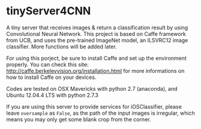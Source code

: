 tinyServer4CNN
==============

A tiny server that receives images &amp; return a classification result by using Convolutional Neural Network. This project is based on Caffe framework from UCB, and uses the pre-trained ImageNet model, an ILSVRC12 image classifier. More functions will be added later.

For using this porject, be sure to install Caffe and set up the environment properly. You can check this site: http://caffe.berkeleyvision.org/installation.html
for more informations on how to install Caffe on your devices.

Codes are tested on OSX Mavericks with python 2.7 (anaconda), and Ubuntu 12.04.4 LTS with python 2.7.3

If you are using this server to provide services for iOSClassifier, please leave `oversample` as `False`, as the path of the input images is irregular, which means you may only get some blank crop from the corner.
